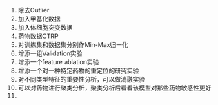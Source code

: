 1. 除去Outlier
2. 加入甲基化数据
3. 加入体细胞突变数据
4. 药物数据CTRP
5. 对训练集和数据集分别作Min-Max归一化
6. 增添一组Validation实验
7. 增添一个feature ablation实验
8. 增添一个对一种特定药物的重定位的研究实验
9. 对不同类型特征的重要性分析，可以做消融实验
10. 可以对药物进行聚类分析，聚类分析后看看该模型对那些药物敏感性更好
11. 